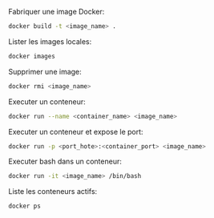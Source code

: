 Fabriquer une image Docker:
``` bash
docker build -t <image_name> .
```

Lister les images locales:
``` bash
docker images
```

Supprimer une image:
``` bash
docker rmi <image_name>
```

Executer un conteneur:
``` bash
docker run --name <container_name> <image_name>
```

Executer un conteneur et expose le port:
``` bash
docker run -p <port_hote>:<container_port> <image_name>
```

Executer bash dans un conteneur:
``` bash
docker run -it <image_name> /bin/bash
```

Liste les conteneurs actifs:
``` bash
docker ps
```